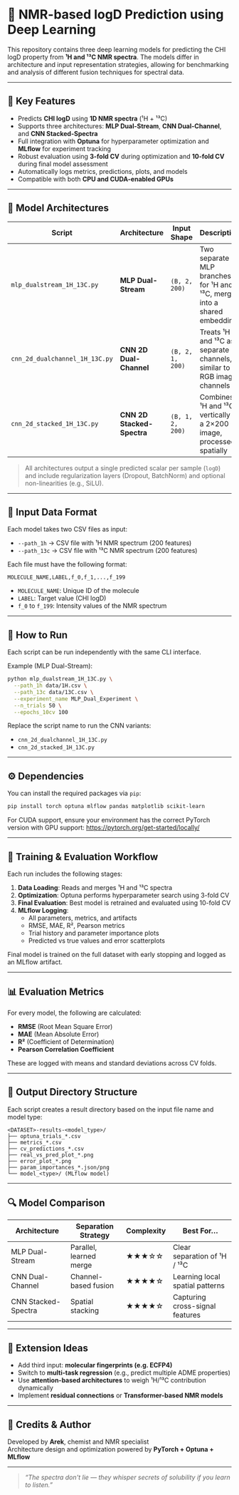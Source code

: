# 🧪 NMR-based logD Prediction using Deep Learning

This repository contains three deep learning models for predicting the CHI logD property from **¹H and ¹³C NMR spectra**. The models differ in architecture and input representation strategies, allowing for benchmarking and analysis of different fusion techniques for spectral data.

---

## 📌 Key Features

- Predicts **CHI logD** using **1D NMR spectra** (¹H + ¹³C)
- Supports three architectures: **MLP Dual-Stream**, **CNN Dual-Channel**, and **CNN Stacked-Spectra**
- Full integration with **Optuna** for hyperparameter optimization and **MLflow** for experiment tracking
- Robust evaluation using **3-fold CV** during optimization and **10-fold CV** during final model assessment
- Automatically logs metrics, predictions, plots, and models
- Compatible with both **CPU and CUDA-enabled GPUs**

---

## 🧠 Model Architectures

| Script                             | Architecture               | Input Shape             | Description                                                                 |
|-----------------------------------|----------------------------|--------------------------|-----------------------------------------------------------------------------|
| `mlp_dualstream_1H_13C.py`        | **MLP Dual-Stream**        | `(B, 2, 200)`            | Two separate MLP branches for ¹H and ¹³C, merged into a shared embedding    |
| `cnn_2d_dualchannel_1H_13C.py`    | **CNN 2D Dual-Channel**    | `(B, 2, 1, 200)`         | Treats ¹H and ¹³C as separate channels, similar to RGB image channels       |
| `cnn_2d_stacked_1H_13C.py`        | **CNN 2D Stacked-Spectra** | `(B, 1, 2, 200)`         | Combines ¹H and ¹³C vertically as a 2×200 image, processed spatially        |

> All architectures output a single predicted scalar per sample (`logD`) and include regularization layers (Dropout, BatchNorm) and optional non-linearities (e.g., SiLU).

---

## 📂 Input Data Format

Each model takes two CSV files as input:

- `--path_1h` → CSV file with ¹H NMR spectrum (200 features)
- `--path_13c` → CSV file with ¹³C NMR spectrum (200 features)

Each file must have the following format:
```
MOLECULE_NAME,LABEL,f_0,f_1,...,f_199
```
- `MOLECULE_NAME`: Unique ID of the molecule
- `LABEL`: Target value (CHI logD)
- `f_0` to `f_199`: Intensity values of the NMR spectrum

---

## 🚀 How to Run

Each script can be run independently with the same CLI interface.

Example (MLP Dual-Stream):
```bash
python mlp_dualstream_1H_13C.py \
  --path_1h data/1H.csv \
  --path_13c data/13C.csv \
  --experiment_name MLP_Dual_Experiment \
  --n_trials 50 \
  --epochs_10cv 100
```

Replace the script name to run the CNN variants:
- `cnn_2d_dualchannel_1H_13C.py`
- `cnn_2d_stacked_1H_13C.py`

---

## ⚙️ Dependencies

You can install the required packages via `pip`:

```bash
pip install torch optuna mlflow pandas matplotlib scikit-learn
```

For CUDA support, ensure your environment has the correct PyTorch version with GPU support:
https://pytorch.org/get-started/locally/

---

## 🧪 Training & Evaluation Workflow

Each run includes the following stages:

1. **Data Loading**: Reads and merges ¹H and ¹³C spectra
2. **Optimization**: Optuna performs hyperparameter search using 3-fold CV
3. **Final Evaluation**: Best model is retrained and evaluated using 10-fold CV
4. **MLflow Logging**:
   - All parameters, metrics, and artifacts
   - RMSE, MAE, R², Pearson metrics
   - Trial history and parameter importance plots
   - Predicted vs true values and error scatterplots

Final model is trained on the full dataset with early stopping and logged as an MLflow artifact.

---

## 📊 Evaluation Metrics

For every model, the following are calculated:

- **RMSE** (Root Mean Square Error)
- **MAE** (Mean Absolute Error)
- **R²** (Coefficient of Determination)
- **Pearson Correlation Coefficient**

These are logged with means and standard deviations across CV folds.

---

## 📁 Output Directory Structure

Each script creates a result directory based on the input file name and model type:

```
<DATASET>-results-<model_type>/
├── optuna_trials_*.csv
├── metrics_*.csv
├── cv_predictions_*.csv
├── real_vs_pred_plot_*.png
├── error_plot_*.png
├── param_importances_*.json/png
└── model_<type>/ (MLflow model)
```

---

## 🔍 Model Comparison

| Architecture        | Separation Strategy    | Complexity | Best For…                        |
|---------------------|------------------------|------------|----------------------------------|
| MLP Dual-Stream     | Parallel, learned merge | ★★★☆☆      | Clear separation of ¹H / ¹³C     |
| CNN Dual-Channel    | Channel-based fusion   | ★★★★☆      | Learning local spatial patterns  |
| CNN Stacked-Spectra | Spatial stacking       | ★★★★☆      | Capturing cross-signal features |

---

## 🧩 Extension Ideas

- Add third input: **molecular fingerprints (e.g. ECFP4)**
- Switch to **multi-task regression** (e.g., predict multiple ADME properties)
- Use **attention-based architectures** to weigh ¹H/¹³C contribution dynamically
- Implement **residual connections** or **Transformer-based NMR models**

---

## 💬 Credits & Author

Developed by **Arek**, chemist and NMR specialist  
Architecture design and optimization powered by **PyTorch + Optuna + MLflow**

---

> *“The spectra don't lie — they whisper secrets of solubility if you learn to listen.”*
